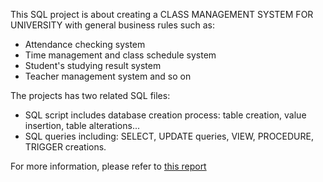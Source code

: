 This SQL project is about creating a CLASS MANAGEMENT SYSTEM FOR UNIVERSITY with general business rules such as: 
  - Attendance checking system
  - Time management and class schedule system
  - Student's studying result system
  - Teacher management system and so on

The projects has two related SQL files: 
  - SQL script includes database creation process: table creation, value insertion, table alterations...
  - SQL queries including: SELECT, UPDATE queries, VIEW, PROCEDURE, TRIGGER creations.
  
 For more information, please refer to [this report](https://drive.google.com/file/d/1LxObzQG8l9eYsxzaa1zXd7qccQNbxiBq/view?usp=sharing)
